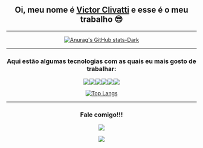 <div align="center">

## Oi, meu nome é <a href="https://victorclvtt.github.io/novoSiteCurriculo/">Victor Clivatti</a> e esse é o meu trabalho 😎

---

[![Anurag's GitHub stats-Dark](https://github-readme-stats.vercel.app/api?username=VictorClvtt&show_icons=true&theme=tokyonight)](https://github.com/anuraghazra/github-readme-stats#gh-dark-mode-only)

---

### Aqui estão algumas tecnologias com as quais eu mais gosto de trabalhar:

[![](https://img.shields.io/badge/C%2B%2B-00599C?style=for-the-badge&logo=c%2B%2B&logoColor=white)]()[![](https://img.shields.io/badge/Python-3776AB?style=for-the-badge&logo=python&logoColor=white)]()[![](https://img.shields.io/badge/HTML5-E34F26?style=for-the-badge&logo=html5&logoColor=white)]()[![](https://img.shields.io/badge/CSS3-1572B6?style=for-the-badge&logo=css3&logoColor=white)]()[![](https://img.shields.io/badge/MySQL-00000F?style=for-the-badge&logo=mysql&logoColor=white)]()[![](https://img.shields.io/badge/Microsoft_Excel-217346?style=for-the-badge&logo=microsoft-excel&logoColor=white)]()

[![Top Langs](https://github-readme-stats.vercel.app/api/top-langs/?username=VictorClvtt&layout=compact&theme=tokyonight)](https://github.com/anuraghazra/github-readme-stats)

---

### Fale comigo!!!

[![](https://img.shields.io/badge/LinkedIn-0077B5?style=for-the-badge&logo=linkedin&logoColor=white)](https://www.linkedin.com/in/victor-clivatti/)
  
[![](https://img.shields.io/badge/Email-0078D4?style=for-the-badge&logo=microsoft-outlook&logoColor=white)](mailto:joaoclivatti@hotmail.com)

</div>
